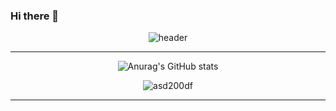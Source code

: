### Hi there 👋

<!--
**asd200df/asd200df** is a ✨ _special_ ✨ repository because its `README.md` (this file) appears on your GitHub profile.

Here are some ideas to get you started:

- 🔭 I’m currently working on ...
- 🌱 I’m currently learning ...
- 👯 I’m looking to collaborate on ...
- 🤔 I’m looking for help with ...
- 💬 Ask me about ...
- 📫 How to reach me: ...
- 😄 Pronouns: ...
- ⚡ Fun fact: ...
-->

<div align=center>
  
![header](https://capsule-render.vercel.app/api?type=waving&color=FECC00&height=300&section=header&text=Welcome%20To%20My%20Github%20&fontSize=50&fontColor=ffffff)
  
  <hr>
  
![Anurag's GitHub stats](https://github-readme-stats.vercel.app/api?username=asd200df&show_icons=true&theme=gruvbox)
<!--[![Top Langs](https://github-readme-stats.vercel.app/api/top-langs/?username=asd200df&layout=compact&theme=gruvbox)](https://github.com/anuraghazra/github-readme-stats)-->
  
<!-- [Top Langs] -->
<p><img align="center" src="https://github-readme-stats.vercel.app/api/top-langs?username=asd200df&show_icons=true&locale=en&layout=compact" alt="asd200df" /></p>
<hr>

</div>



